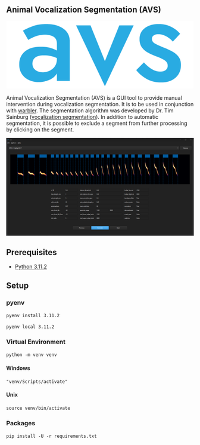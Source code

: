 ## Animal Vocalization Segmentation (AVS)

![avs](asset/text.png?raw=true "AVS")

Animal Vocalization Segmentation (AVS) is a GUI tool to provide manual intervention during vocalization segmentation. It is to be used in conjunction with [warbler](https://github.com/braycarlson/warbler). The segmentation algorithm was developed by Dr. Tim Sainburg ([vocalization segmentation](https://github.com/timsainb/vocalization-segmentation)). In addition to automatic segmentation, it is possible to exclude a segment from further processing by clicking on the segment.

![A screenshot of "Exclusion" mode](asset/exclusion.png?raw=true "Exclusion")

## Prerequisites

* [Python 3.11.2](https://www.python.org/downloads/)

## Setup

### pyenv

```
pyenv install 3.11.2
```

```
pyenv local 3.11.2
```

### Virtual Environment

```
python -m venv venv
```

#### Windows

```
"venv/Scripts/activate"
```

#### Unix

```
source venv/bin/activate
```

### Packages

```
pip install -U -r requirements.txt
```
